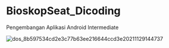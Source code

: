 # BioskopSeat_Dicoding
Pengembangan Aplikasi Android Intermediate


![dos_8b597534cd2e3c77b63ee216644ccd3e20211129144737](https://user-images.githubusercontent.com/75615789/227695956-41464814-28d0-4652-8aee-1bd2c62a1adc.gif)
